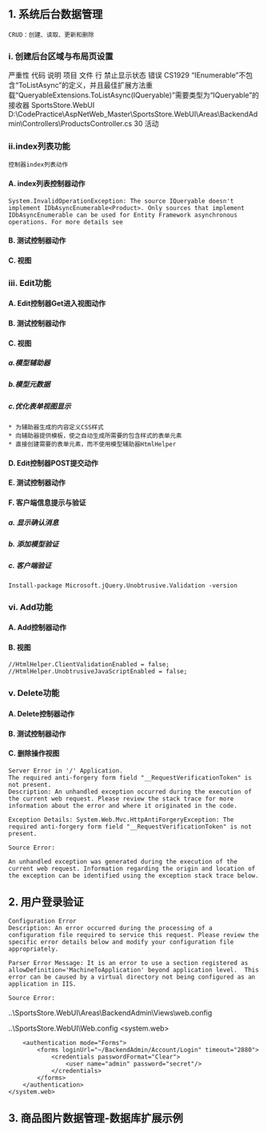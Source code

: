 ## 1. 系统后台数据管理
    CRUD：创建、读取、更新和删除
### i. 创建后台区域与布局页设置
严重性	代码	说明	项目	文件	行	禁止显示状态
错误	CS1929	“IEnumerable<Product>”不包含“ToListAsync”的定义，并且最佳扩展方法重载“QueryableExtensions.ToListAsync(IQueryable)”需要类型为“IQueryable”的接收器	SportsStore.WebUI	D:\CodePractice\AspNetWeb_Master\SportsStore.WebUI\Areas\BackendAdmin\Controllers\ProductsController.cs	30	活动

### ii.index列表功能 
    控制器index列表动作
#### A. index列表控制器动作
    System.InvalidOperationException: The source IQueryable doesn't implement IDbAsyncEnumerable<Product>. Only sources that implement IDbAsyncEnumerable can be used for Entity Framework asynchronous operations. For more details see
#### B. 测试控制器动作
#### C. 视图

### iii. Edit功能
#### A. Edit控制器Get进入视图动作
#### B. 测试控制器动作
#### C. 视图
##### a.模型辅助器
##### b.模型元数据
##### c.优化表单视图显示
    * 为辅助器生成的内容定义CSS样式
    * 向辅助器提供模板，使之自动生成所需要的包含样式的表单元素
    * 直接创建需要的表单元素，而不使用模型辅助器HtmlHelper
#### D. Edit控制器POST提交动作
#### E. 测试控制器动作
#### F. 客户端信息提示与验证
##### a. 显示确认消息
##### b. 添加模型验证
##### c. 客户端验证
    Install-package Microsoft.jQuery.Unobtrusive.Validation -version 
### vi. Add功能
#### A. Add控制器动作
#### B. 视图
    //HtmlHelper.ClientValidationEnabled = false;
    //HtmlHelper.UnobtrusiveJavaScriptEnabled = false;

### v. Delete功能
#### A. Delete控制器动作
#### B. 测试控制器动作
#### C. 删除操作视图
    Server Error in '/' Application.
    The required anti-forgery form field "__RequestVerificationToken" is not present.
    Description: An unhandled exception occurred during the execution of the current web request. Please review the stack trace for more information about the error and where it originated in the code.

    Exception Details: System.Web.Mvc.HttpAntiForgeryException: The required anti-forgery form field "__RequestVerificationToken" is not present.

    Source Error:

    An unhandled exception was generated during the execution of the current web request. Information regarding the origin and location of the exception can be identified using the exception stack trace below.


## 2. 用户登录验证
    Configuration Error
    Description: An error occurred during the processing of a configuration file required to service this request. Please review the specific error details below and modify your configuration file appropriately.

    Parser Error Message: It is an error to use a section registered as allowDefinition='MachineToApplication' beyond application level.  This error can be caused by a virtual directory not being configured as an application in IIS.

    Source Error:

..\SportsStore.WebUI\Areas\BackendAdmin\Views\web.config

..\SportsStore.WebUI\Web.config
    <system.web>
		<compilation debug="true" targetFramework="4.8" />
		<httpRuntime targetFramework="4.8" />
		<globalization culture="zh-cn" uiCulture="zh-cn"/>
		<!--<globalization culture="en-us" uiCulture="en-us" />-->

		<authentication mode="Forms">
			<forms loginUrl="~/BackendAdmin/Account/Login" timeout="2880">
				<credentials passwordFormat="Clear">
					<user name="admin" password="secret"/>
				</credentials>
			</forms>
		</authentication>
	</system.web>

## 3. 商品图片数据管理-数据库扩展示例


